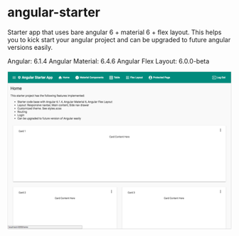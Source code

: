 # angular-starter
Starter app that uses bare angular 6 + material 6 + flex layout. 
This helps you to kick start your angular project and can be upgraded to future angular versions easily.

Angular: 6.1.4
Angular Material: 6.4.6
Angular Flex Layout: 6.0.0-beta

![alt text](https://raw.githubusercontent.com/rwei-mms-web/angular-starter/master/docs/screenshots/8-27-2018.png)